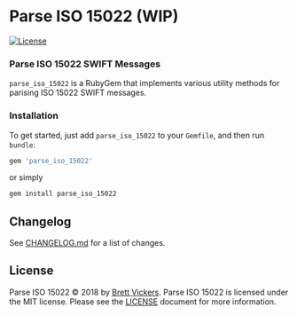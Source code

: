 Parse ISO 15022 (WIP)
=====================

[![License](http://img.shields.io/badge/license-MIT-yellowgreen.svg)](#license)

### Parse ISO 15022 SWIFT Messages

`parse_iso_15022` is a RubyGem that implements various utility methods for parising
ISO 15022 SWIFT messages. 

 
### Installation
 
To get started, just add `parse_iso_15022` to your `Gemfile`, and then run `bundle`:
 
 ```ruby
 gem 'parse_iso_15022'
 ```
 
 or simply
 ```bash
 gem install parse_iso_15022
 ```

## Changelog

See [CHANGELOG.md](./CHANGELOG.md) for a list of changes.

## License

Parse ISO 15022 &copy; 2018 by [Brett Vickers](mailto:brett@phillips-vickers.com). 
Parse ISO 15022 is licensed under the MIT license. Please see the [LICENSE](./LICENSE) 
document for more information.